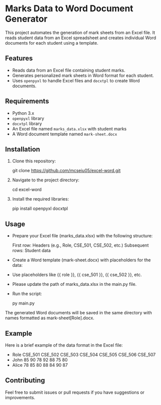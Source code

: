 # Marks Data to Word Document Generator

This project automates the generation of mark sheets from an Excel file. It reads student data from an Excel spreadsheet and creates individual Word documents for each student using a template.

## Features

- Reads data from an Excel file containing student marks.
- Generates personalized mark sheets in Word format for each student.
- Uses `openpyxl` to handle Excel files and `docxtpl` to create Word documents.

## Requirements

- Python 3.x
- `openpyxl` library
- `docxtpl` library
- An Excel file named `marks_data.xlsx` with student marks
- A Word document template named `mark-sheet.docx`

## Installation

1. Clone this repository:
 
      git clone https://github.com/mcseiu05/excel-word.git
   
2. Navigate to the project directory:
      
      cd excel-word

3. Install the required libraries:
      
      pip install openpyxl docxtpl


## Usage

- Prepare your Excel file (marks_data.xlsx) with the following structure:

   First row: Headers (e.g., Role, CSE_501, CSE_502, etc.)
   Subsequent rows: Student data

- Create a Word template (mark-sheet.docx) with placeholders for the data:

- Use placeholders like {{ role }}, {{ cse_501 }}, {{ cse_502 }}, etc.
- Please update the path of marks_data.xlsx in the main.py file.


- Run the script:

   py main.py

The generated Word documents will be saved in the same directory with names formatted as mark-sheet[Role].docx.


## Example

Here is a brief example of the data format in the Excel file:

- Role	CSE_501	CSE_502	CSE_503	CSE_504	CSE_505	CSE_506	CSE_507
- John	   85	      90	      78	      92	      88	      75	      80
- Alice	   78	      85	      80	      88	      84	      90	      87


## Contributing

Feel free to submit issues or pull requests if you have suggestions or improvements.
